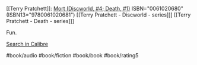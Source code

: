 [[Terry Pratchett]]: [Mort (Discworld, #4; Death, #1)](https://www.goodreads.com/book/show/386372)
ISBN="0061020680" (ISBN13="9780061020681")
[[Terry Pratchett - Discworld - series]]] [[Terry Pratchett - Death - series]]]

Fun.

[Search in Calibre](calibre://search/_?q=Mort+%28Discworld%2C+%234%3B+Death%2C+%231%29)

#book/audio #book/fiction #book/book #book/rating5
